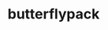 ---
title: "butterflypack"
layout: cache
categories: [package, develop-2025-02-16]
meta: {"compilers": ["gcc@=11.4.0"], "num_specs": 3, "num_specs_by_stack": {"e4s": 2, "e4s-rocm-external": 1, "root": 3}, "oss": ["ubuntu22.04"], "platforms": ["linux"], "stacks": ["e4s", "e4s-rocm-external", "root"], "targets": ["x86_64_v3"], "versions": ["3.2.0"]}
spec_details: [{"compiler": "gcc@=11.4.0", "hash": "f3pu2es4l7mvxogqic5fvgga655seznn", "os": "ubuntu22.04", "platform": "linux", "size": "-", "stacks": ["e4s", "root"], "tarball": "https://binaries.spack.io/develop-2025-02-16/build_cache/linux-ubuntu22.04-x86_64_v3/gcc-11.4.0/butterflypack-3.2.0/linux-ubuntu22.04-x86_64_v3-gcc-11.4.0-butterflypack-3.2.0-f3pu2es4l7mvxogqic5fvgga655seznn.spack", "target": "x86_64_v3", "variants": ["build_system=cmake", "build_type=Release", "generator=make", "~ipo", "+openmp", "+shared"], "versions": ["3.2.0"]}, {"compiler": "gcc@=11.4.0", "hash": "gahxu7thtn63jbaq2h3td5abkz67jaxs", "os": "ubuntu22.04", "platform": "linux", "size": "-", "stacks": ["e4s", "root"], "tarball": "https://binaries.spack.io/develop-2025-02-16/build_cache/linux-ubuntu22.04-x86_64_v3/gcc-11.4.0/butterflypack-3.2.0/linux-ubuntu22.04-x86_64_v3-gcc-11.4.0-butterflypack-3.2.0-gahxu7thtn63jbaq2h3td5abkz67jaxs.spack", "target": "x86_64_v3", "variants": ["build_system=cmake", "build_type=Release", "generator=make", "~ipo", "+openmp", "+shared"], "versions": ["3.2.0"]}, {"compiler": "gcc@=11.4.0", "hash": "o4ccdqha5t2phvttt4uwmolkbigqp6cn", "os": "ubuntu22.04", "platform": "linux", "size": "-", "stacks": ["e4s-rocm-external", "root"], "tarball": "https://binaries.spack.io/develop-2025-02-16/build_cache/linux-ubuntu22.04-x86_64_v3/gcc-11.4.0/butterflypack-3.2.0/linux-ubuntu22.04-x86_64_v3-gcc-11.4.0-butterflypack-3.2.0-o4ccdqha5t2phvttt4uwmolkbigqp6cn.spack", "target": "x86_64_v3", "variants": ["build_system=cmake", "build_type=Release", "generator=make", "~ipo", "+openmp", "+shared"], "versions": ["3.2.0"]}]
---